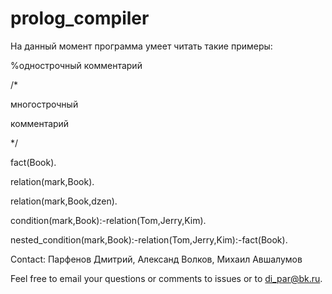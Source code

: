 # prolog_compiler

На данный момент программа умеет читать такие примеры:

%однострочный комментарий

/*

многострочный 

комментарий

*/

fact(Book).

relation(mark,Book).

relation(mark,Book,dzen).

condition(mark,Book):-relation(Tom,Jerry,Kim).

nested_condition(mark,Book):-relation(Tom,Jerry,Kim):-fact(Book).


Contact:
Парфенов Дмитрий, 
Александ Волков,
Михаил Авшалумов


Feel free to email your questions or comments to issues or to di_par@bk.ru.



